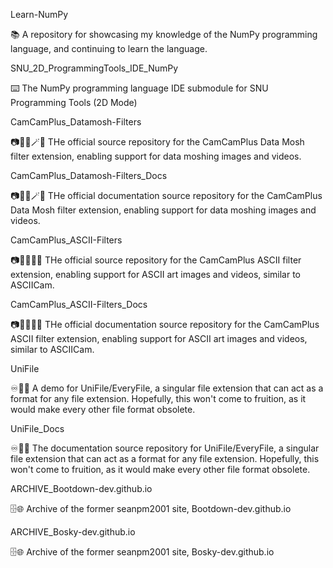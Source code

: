 
Learn-NumPy

📚️ A repository for showcasing my knowledge of the NumPy programming language, and continuing to learn the language. 

SNU_2D_ProgrammingTools_IDE_NumPy

⌨️ The NumPy programming language IDE submodule for SNU Programming Tools (2D Mode)

CamCamPlus_Datamosh-Filters

📷️📸️➕️🪄️💾️ THe official source repository for the CamCamPlus Data Mosh filter extension, enabling support for data moshing images and videos.

CamCamPlus_Datamosh-Filters_Docs

📷️📸️➕️🪄️📖️ THe official documentation source repository for the CamCamPlus Data Mosh filter extension, enabling support for data moshing images and videos.

CamCamPlus_ASCII-Filters

📷️📸️➕️🔢️💾️ THe official source repository for the CamCamPlus ASCII filter extension, enabling support for ASCII art images and videos, similar to ASCIICam.

CamCamPlus_ASCII-Filters_Docs

📷️📸️➕️🔢️📖️ THe official documentation source repository for the CamCamPlus ASCII filter extension, enabling support for ASCII art images and videos, similar to ASCIICam.

UniFile

♾️📄️💾️ A demo for UniFile/EveryFile, a singular file extension that can act as a format for any file extension. Hopefully, this won't come to fruition, as it would make every other file format obsolete.

UniFile_Docs

♾️📄️📖️ The documentation source repository for UniFile/EveryFile, a singular file extension that can act as a format for any file extension. Hopefully, this won't come to fruition, as it would make every other file format obsolete.

ARCHIVE_Bootdown-dev.github.io

🗄️🌐️ Archive of the former seanpm2001 site, Bootdown-dev.github.io

ARCHIVE_Bosky-dev.github.io

🗄️🌐️ Archive of the former seanpm2001 site, Bosky-dev.github.io

